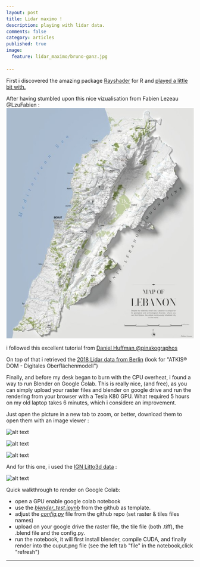 ```yaml
---
layout: post
title: Lidar maximo !
description: playing with lidar data.
comments: false
category: articles
published: true
image:
  feature: lidar_maximo/bruno-ganz.jpg

---
```



First i discovered the amazing package [Rayshader](https://github.com/tylermorganwall/rayshader) for R and [played a little bit with.](https://github.com/clementlefevre/litto3d)



After having stumbled upon this nice vizualisation from Fabien Lezeau @LzuFabien :
![alt text](/images/lidar_maximo/Fabien_Lezeau.jpeg "Map of Lebanon")

i followed this excellent tutorial from [Daniel Huffman @pinakographos](https://somethingaboutmaps.wordpress.com/2017/11/16/creating-shaded-relief-in-blender/)

On top of that i retrieved the [2018 Lidar data from Berlin](https://fbinter.stadt-berlin.de/fb/) (look for "ATKIS® DOM - Digitales Oberflächenmodell")

Finally, and before my desk began to burn with the CPU overheat, i found a way to run Blender on Google Colab.
This is really nice, (and free), as you can simply upload your raster files and blender on google drive and run the rendering from your browser with a Tesla K80 GPU. What required 5 hours on my old laptop takes 6 minutes, which i considere an improvement.

Just open the picture in a new tab to zoom, or better, download them to open them with an image viewer :

![alt text](/images/lidar_maximo/berlin_humboldthain.png "Berlin Humboldthain")

![alt text](/images/lidar_maximo/berlin_mitte.png "Berlin Mitte")

![alt text](/images/lidar_maximo/tegel.png "Berlin Tegel")


And for this one, i used the [IGN Litto3d data](https://diffusion.shom.fr/pro/risques/altimetrie-littorale.html) :

![alt text](/images/lidar_maximo/camaret_MNT1_worked.png "Bretagne - Camaret")



Quick walkthrough to render on Google Colab:

- open a GPU enable google colab notebook
- use the [*blender_test.ipynb*](https://github.com/clementlefevre/litto3d/blob/master/blender_test.ipynb) from the github as template.
- adjust the [*config.py*](https://github.com/clementlefevre/litto3d/blob/master/config.py) file from the github repo (set raster & tiles files names)
- upload on your google drive the raster file, the tile file (both .tiff), the .blend file and the config.py.
- run the notebook, it will first install blender, compile CUDA, and finally render into the ouput.png file (see the left tab "file" in the notebook,click "refresh")




-----------



